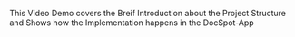 This Video Demo covers the Breif Introduction about the Project Structure and Shows how the Implementation happens in the DocSpot-App
